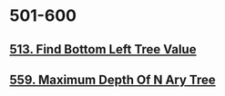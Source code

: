 # 501-600

## [513. Find Bottom Left Tree Value](./513-find-bottom-left-tree-value.md)

## [559. Maximum Depth Of N Ary Tree](./559-maximum-depth-of-n-ary-tree.md)
